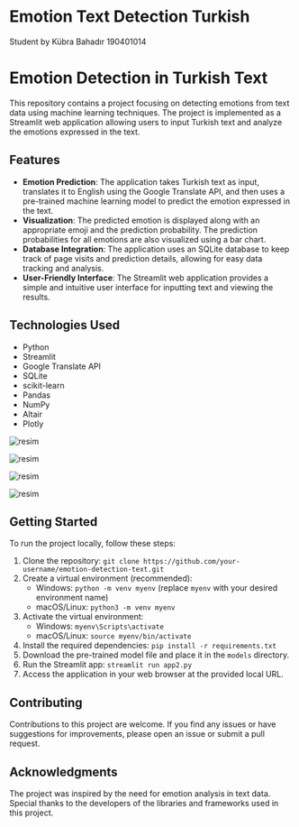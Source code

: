 # Emotion Text Detection Turkish 
Student by Kübra Bahadır 
190401014

# Emotion Detection in Turkish Text

This repository contains a project focusing on detecting emotions from text data using machine learning techniques. The project is implemented as a Streamlit web application allowing users to input Turkish text and analyze the emotions expressed in the text.

## Features

- **Emotion Prediction**: The application takes Turkish text as input, translates it to English using the Google Translate API, and then uses a pre-trained machine learning model to predict the emotion expressed in the text.
- **Visualization**: The predicted emotion is displayed along with an appropriate emoji and the prediction probability. The prediction probabilities for all emotions are also visualized using a bar chart.
- **Database Integration**: The application uses an SQLite database to keep track of page visits and prediction details, allowing for easy data tracking and analysis.
- **User-Friendly Interface**: The Streamlit web application provides a simple and intuitive user interface for inputting text and viewing the results.

## Technologies Used

- Python
- Streamlit
- Google Translate API
- SQLite
- scikit-learn
- Pandas
- NumPy
- Altair
- Plotly
  
![resim](https://github.com/kubrabahadir/Emotion_Text_Detection_Turkish/assets/84035740/1d0ca139-f765-48c1-b56a-7235fb9e1956)

![resim](https://github.com/kubrabahadir/Emotion_Text_Detection_Turkish/assets/84035740/fd220ac5-85e2-4d48-acc5-f2d82528fa56)

![resim](https://github.com/kubrabahadir/Emotion_Text_Detection_Turkish/assets/84035740/3d7f0bf7-aa8a-4ac8-8d93-d0f47e48d61a)

![resim](https://github.com/kubrabahadir/Emotion_Text_Detection_Turkish/assets/84035740/5fbb9b58-21a2-4cbf-bb0d-7d6d3b465a36)


## Getting Started

To run the project locally, follow these steps:

1. Clone the repository: `git clone https://github.com/your-username/emotion-detection-text.git`
2. Create a virtual environment (recommended):
   - Windows: `python -m venv myenv` (replace `myenv` with your desired environment name)
   - macOS/Linux: `python3 -m venv myenv`
3. Activate the virtual environment:
   - Windows: `myenv\Scripts\activate`
   - macOS/Linux: `source myenv/bin/activate`
4. Install the required dependencies: `pip install -r requirements.txt`
5. Download the pre-trained model file and place it in the `models` directory.
6. Run the Streamlit app: `streamlit run app2.py`
7. Access the application in your web browser at the provided local URL.

## Contributing

Contributions to this project are welcome. If you find any issues or have suggestions for improvements, please open an issue or submit a pull request.

## Acknowledgments

The project was inspired by the need for emotion analysis in text data. Special thanks to the developers of the libraries and frameworks used in this project.


